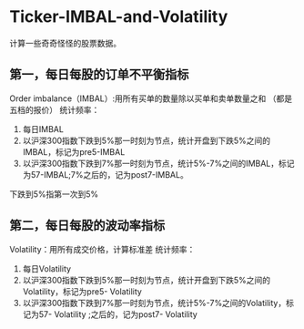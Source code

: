 # Ticker-IMBAL-and-Volatility
计算一些奇奇怪怪的股票数据。

## 第一，每日每股的订单不平衡指标
Order imbalance（IMBAL）:用所有买单的数量除以买单和卖单数量之和 （都是五档的报价）
统计频率：
  1. 每日IMBAL
  2. 以沪深300指数下跌到5%那一时刻为节点，统计开盘到下跌5%之间的IMBAL，标记为pre5-IMBAL
  3. 以沪深300指数下跌到7%那一时刻为节点，统计5%-7%之间的IMBAL，标记为57-IMBAL;7%之后的，记为post7-IMBAL。

下跌到5%指第一次到5%

## 第二，每日每股的波动率指标
Volatility：用所有成交价格，计算标准差
统计频率：
  1. 每日Volatility
  2. 以沪深300指数下跌到5%那一时刻为节点，统计开盘到下跌5%之间的Volatility，标记为pre5- Volatility
  3. 以沪深300指数下跌到7%那一时刻为节点，统计5%-7%之间的Volatility，标记为57- Volatility ;之后的，记为post7- Volatility
